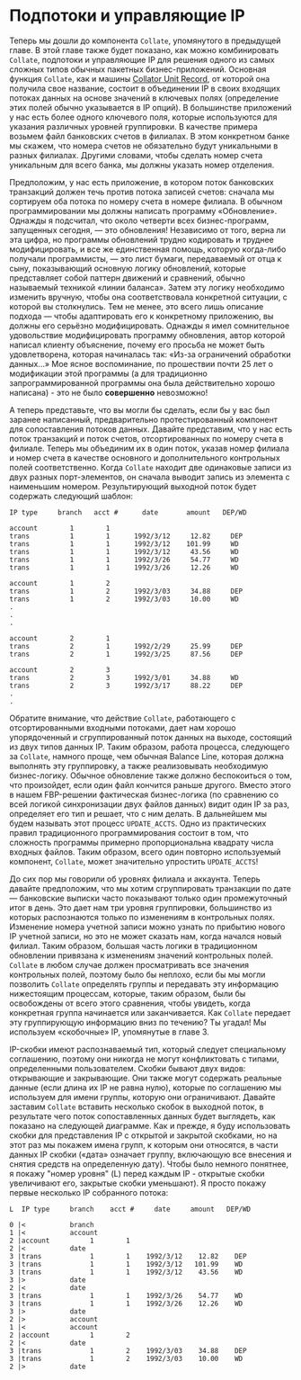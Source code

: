 # Подпотоки и управляющие IP

Теперь мы дошли до компонента `Collate`, упомянутого в предыдущей главе. В этой главе также будет показано, как можно комбинировать `Collate`, подпотоки и управляющие IP для решения одного из самых сложных типов обычных пакетных бизнес-приложений. Основная функция `Collate`, как и машины [Collator Unit Record](https://en.wikipedia.org/wiki/Unit_record_equipment#Collating), от которой она получила свое название, состоит в объединении IP в своих входящих потоках данных на основе значений в ключевых полях (определение этих полей обычно указывается в IP опций). В большинстве приложений у нас есть более одного ключевого поля, которые используются для указания различных уровней группировки. В качестве примера возьмем файл банковских счетов в филиалах. В этом конкретном банке мы скажем, что номера счетов не обязательно будут уникальными в разных филиалах. Другими словами, чтобы сделать номер счета уникальным для всего банка, мы должны указать номер отделения.

Предположим, у нас есть приложение, в котором поток банковских транзакций должен течь против потока записей счетов: сначала мы сортируем оба потока по номеру счета в номере филиала. В обычном программировании мы должны написать программу «Обновление». Однажды я подсчитал, что около четверти всех бизнес-программ, запущенных сегодня, — это обновления! Независимо от того, верна ли эта цифра, но программы обновлений трудно кодировать и труднее модифицировать, и все же единственная помощь, которую когда-либо получали программисты, — это лист бумаги, передаваемый от отца к сыну, показывающий основную логику обновлений, которые представляет собой паттерн движений и сравнений, обычно называемый техникой «линии баланса». Затем эту логику необходимо изменить вручную, чтобы она соответствовала конкретной ситуации, с которой вы столкнулись. Тем не менее, это всего лишь описание подхода — чтобы адаптировать его к конкретному приложению, вы должны его серьёзно модифицировать. Однажды я имел сомнительное удовольствие модифицировать программу обновления, автор которой написал клиенту объяснение, почему его просьба не может быть удовлетворена, которая начиналась так: «Из-за ограничений обработки данных...» Мое ясное воспоминание, по прошествии почти 25 лет о модификации этой программы (а для традиционно запрограммированной программы она была действительно хорошо написана) - 
это не было **совершенно** невозможно!

А теперь представьте, что вы могли бы сделать, если бы у вас был заранее написанный, предварительно протестированный компонент для сопоставления потоков данных. Давайте представим, что у нас есть поток транзакций и поток счетов, отсортированных по номеру счета в филиале. Теперь мы объединим их в один поток, указав номер филиала и номер счета в качестве основного и дополнительного контрольных полей соответственно. Когда `Collate` находит две одинаковые записи из двух разных порт-элементов, он сначала выводит запись из элемента с наименьшим номером. Результирующий выходной поток будет содержать следующий шаблон:

```
IP type     branch   acct #      date       amount   DEP/WD

account        1        1
trans          1        1      1992/3/12     12.82     DEP
trans          1        1      1992/3/12    101.99     WD
trans          1        1      1992/3/12     43.56     WD
trans          1        1      1992/3/26     54.77     WD
trans          1        1      1992/3/26     12.26     WD

account        1        2
trans          1        2      1992/3/03     34.88     DEP
trans          1        2      1992/3/03     10.00     WD
. 
.
.
    
account        2        1
trans          2        1      1992/2/29     25.99     DEP
trans          2        1      1992/3/25     87.56     DEP

account        2        3
trans          2        3      1992/3/01     34.88     WD
trans          2        3      1992/3/17     88.22     DEP
.
.
```

Обратите внимание, что действие `Collate`, работающего с отсортированными входными потоками, дает нам хорошо упорядоченный и сгруппированный поток данных на выходе, состоящий из двух типов данных IP. Таким образом, работа процесса, следующего за `Collate`, намного проще, чем обычная Balance Line, которая должна выполнять эту группировку, а также реализовывать необходимую бизнес-логику. Обычное обновление также должно беспокоиться о том, что произойдет, если один файл кончится раньше другого. Вместо этого в нашем FBP-решении фактическая бизнес-логика (по сравнению со всей логикой синхронизации двух файлов данных) видит один IP за раз, определяет его тип и решает, что с ним делать. В дальнейшем мы будем называть этот процесс `UPDATE_ACCTS`. Одно из практических правил традиционного программирования состоит в том, что сложность программы примерно пропорциональна квадрату числа входных файлов. Таким образом, всего один повторно используемый компонент, `Collate`, может значительно упростить `UPDATE_ACCTS`!

До сих пор мы говорили об уровнях филиала и аккаунта. Теперь давайте предположим, что мы хотим сгруппировать транзакции по дате — банковские выписки часто показывают только один промежуточный итог в день. Это дает нам три уровня группировки, большинство из которых распознаются только по изменениям в контрольных полях. Изменение номера учетной записи можно узнать по прибытию нового IP учетной записи, но это не может сказать нам, когда начался новый филиал. Таким образом, большая часть логики в традиционном обновлении привязана к изменениям значений контрольных полей. `Collate` в любом случае должен просматривать все значения контрольных полей, поэтому было бы неплохо, если бы мы могли позволить `Collate` определять группы и передавать эту информацию нижестоящим процессам, которые, таким образом, были бы освобождены от всего этого сравнения, чтобы увидеть, когда конкретная группа начинается или заканчивается. Как `Collate` передает эту группирующую информацию вниз по течению? Ты угадал! Мы используем «скобочные» IP, упомянутые в главе 3.

IP-скобки имеют распознаваемый тип, который следует специальному соглашению, поэтому они никогда не могут конфликтовать с типами, определенными пользователем. Скобки бывают двух видов: открывающие и закрывающие. Они также могут содержать реальные данные (если длина их IP не равна нулю), которые по соглашению мы используем для имени группы, которую они ограничивают. Давайте заставим `Collate` вставить несколько скобок в выходной поток, в результате чего поток сопоставленных данных будет выглядеть, как показано на следующей диаграмме. Как и прежде, я буду использовать скобки для представления IP с открытой и закрытой скобками, но на этот раз мы покажем имена групп, к которым они относятся, в части данных IP скобки («дата» означает группу, включающую все внесения и снятия средств на определенную дату). Чтобы было немного понятнее, я покажу "номер уровня" (L) перед каждым IP - открытые скобки увеличивают его, закрытые скобки уменьшают). Я просто покажу первые несколько IP собранного потока:

```
L  IP type     branch    acct #     date     amount   DEP/WD

0 |< 		   branch
1 |< 		   account  
2 |account          1        1
2 |< 		   date
3 |trans            1        1    1992/3/12    12.82    DEP
3 |trans            1        1    1992/3/12   101.99    WD
3 |trans            1        1    1992/3/12    43.56    WD
3 |> 		   date
2 |< 		   date
3 |trans            1        1    1992/3/26    54.77    WD
3 |trans            1        1    1992/3/26    12.26    WD
3 |> 		   date
2 |> 		   account
1 |< 		   account
2 |account          1        2
2 |< 		   date
3 |trans            1        2    1992/3/03    34.88    DEP
3 |trans            1        2    1992/3/03    10.00    WD
2 |> 		   date
```
